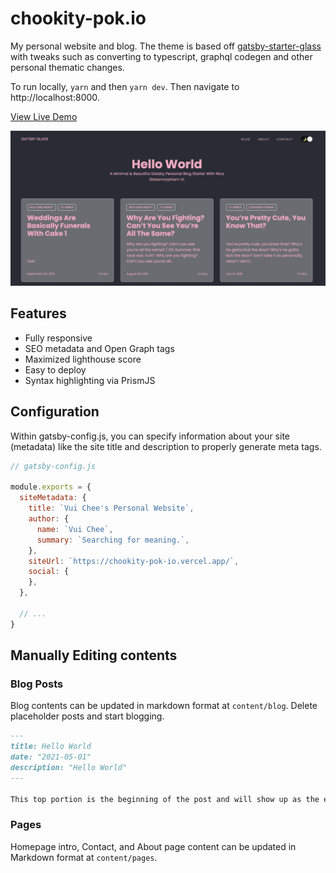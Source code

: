 # chookity-pok.io

My personal website and blog. The theme is based off [gatsby-starter-glass](https://github.com/yinkakun/gatsby-starter-glass)
with tweaks such as converting to typescript, graphql codegen and other personal thematic changes.

To run locally, `yarn` and then `yarn dev`. Then navigate to http://localhost:8000.

[View Live Demo](https://chookity-pok-io.vercel.app/)

![demo site screenshot](./screenshot.png)

## Features

- Fully responsive
- SEO metadata and Open Graph tags
- Maximized lighthouse score
- Easy to deploy
- Syntax highlighting via PrismJS

## Configuration

Within gatsby-config.js, you can specify information about your site (metadata) like the site title and description to properly generate meta tags.

```js
// gatsby-config.js

module.exports = {
  siteMetadata: {
    title: `Vui Chee's Personal Website`,
    author: {
      name: `Vui Chee`,
      summary: `Searching for meaning.`,
    },
    siteUrl: `https://chookity-pok-io.vercel.app/`,
    social: {
    },
  },

  // ...
}
```
## Manually Editing contents

### Blog Posts

Blog contents can be updated in markdown format at `content/blog`. Delete placeholder posts and start blogging.

```md
---
title: Hello World
date: "2021-05-01"
description: "Hello World"
---

This top portion is the beginning of the post and will show up as the excerpt on the homepage.
```

### Pages

Homepage intro, Contact, and About page content can be updated in Markdown format at `content/pages`.
